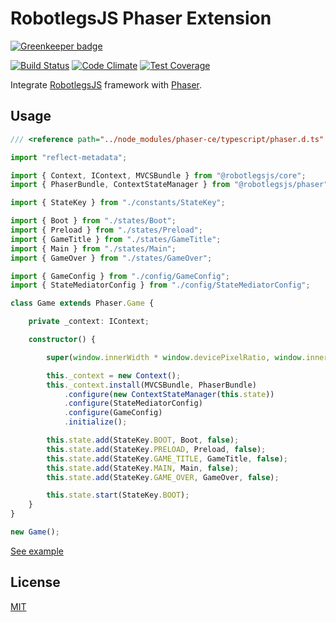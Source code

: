 RobotlegsJS Phaser Extension
===

[![Greenkeeper badge](https://badges.greenkeeper.io/RobotlegsJS/RobotlegsJS-Phaser.svg)](https://greenkeeper.io/)

[![Build Status](https://secure.travis-ci.org/RobotlegsJS/RobotlegsJS-Phaser.svg?branch=master)](https://travis-ci.org/RobotlegsJS/RobotlegsJS-Phaser)
[![Code Climate](https://codeclimate.com/github/RobotlegsJS/RobotlegsJS-Phaser/badges/gpa.svg)](https://codeclimate.com/github/RobotlegsJS/RobotlegsJS-Phaser)
[![Test Coverage](https://codeclimate.com/github/RobotlegsJS/RobotlegsJS-Phaser/badges/coverage.svg)](https://codeclimate.com/github/RobotlegsJS/RobotlegsJS-Phaser/coverage)

Integrate [RobotlegsJS](https://github.com/goodgamestudios/RobotlegsJs)
framework with [Phaser](http://phaser.io).

Usage
---

```ts
/// <reference path="../node_modules/phaser-ce/typescript/phaser.d.ts" />

import "reflect-metadata";

import { Context, IContext, MVCSBundle } from "@robotlegsjs/core";
import { PhaserBundle, ContextStateManager } from "@robotlegsjs/phaser";

import { StateKey } from "./constants/StateKey";

import { Boot } from "./states/Boot";
import { Preload } from "./states/Preload";
import { GameTitle } from "./states/GameTitle";
import { Main } from "./states/Main";
import { GameOver } from "./states/GameOver";

import { GameConfig } from "./config/GameConfig";
import { StateMediatorConfig } from "./config/StateMediatorConfig";

class Game extends Phaser.Game {

    private _context: IContext;

    constructor() {

        super(window.innerWidth * window.devicePixelRatio, window.innerHeight * window.devicePixelRatio, Phaser.AUTO);

        this._context = new Context();
        this._context.install(MVCSBundle, PhaserBundle)
            .configure(new ContextStateManager(this.state))
            .configure(StateMediatorConfig)
            .configure(GameConfig)
            .initialize();

        this.state.add(StateKey.BOOT, Boot, false);
        this.state.add(StateKey.PRELOAD, Preload, false);
        this.state.add(StateKey.GAME_TITLE, GameTitle, false);
        this.state.add(StateKey.MAIN, Main, false);
        this.state.add(StateKey.GAME_OVER, GameOver, false);

        this.state.start(StateKey.BOOT);
    }
}

new Game();
```

[See example](example)

License
---

[MIT](LICENSE)
